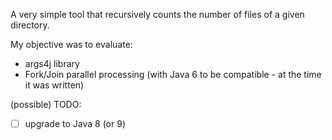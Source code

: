 A very simple tool that recursively counts the number of files of a given directory.

My objective was to evaluate:
- args4j library
- Fork/Join parallel processing (with Java 6 to be compatible - at the time it was written)

(possible) TODO:
- [ ] upgrade to Java 8 (or 9)
